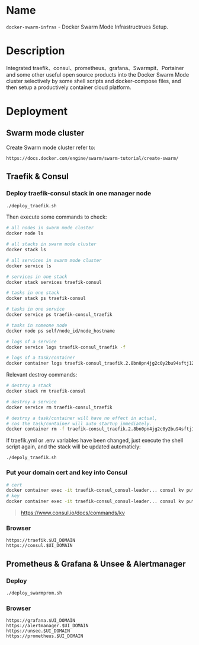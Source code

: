 Name
====

`docker-swarm-infras`  -  Docker Swarm Mode Infrastructrues Setup.


Description
===========

Integrated traefik、consul、prometheus、grafana、Swarmpit、Portainer and some other useful open source products
into the Docker Swarm Mode cluster selectively by some shell scripts and docker-compose files, 
and then setup a productively container cloud platform.


Deployment
==========

## Swarm mode cluster

Create Swarm mode cluster refer to:
```
https://docs.docker.com/engine/swarm/swarm-tutorial/create-swarm/
```

## Traefik & Consul

### Deploy traefik-consul stack in one manager node

```bash
./deploy_traefik.sh
```

Then execute some commands to check:
```bash
# all nodes in swarm mode cluster
docker node ls

# all stacks in swarm mode cluster
docker stack ls

# all services in swarm mode cluster
docker service ls

# services in one stack
docker stack services traefik-consul

# tasks in one stack
docker stack ps traefik-consul

# tasks in one service
docker service ps traefik-consul_traefik

# tasks in someone node
docker node ps self/node_id/node_hostname

# logs of a service
docker service logs traefik-consul_traefik -f

# logs of a task/container
docker container logs traefik-consul_traefik.2.8bn0pn4jg2c0y2bu94sftj12l
```

Relevant destroy commands:
```bash
# destroy a stack
docker stack rm traefik-consul

# destroy a service
docker service rm traefik-consul_traefik

# destroy a task/container will have no effect in actual,
# cos the task/container will auto startup immediately.
docker container rm -f traefik-consul_traefik.2.8bn0pn4jg2c0y2bu94sftj12l
```

If traefik.yml or .env variables have been changed, just execute the shell script again,
and the stack will be updated automaticly:
```
./depoly_traefik.sh
```

### Put your domain cert and key into Consul

```bash
# cert
docker container exec -it traefik-consul_consul-leader... consul kv put traefik/tls/certificates/wildcard.$UI_DOMAIN/certFile  "your cert content"
# key
docker container exec -it traefik-consul_consul-leader... consul kv put traefik/tls/certificates/wildcard.$UI_DOMAIN/keyFile  "your key content"
```

> https://www.consul.io/docs/commands/kv

### Browser

```
https://traefik.$UI_DOMAIN
https://consul.$UI_DOMAIN
```

## Prometheus & Grafana & Unsee & Alertmanager

### Deploy

```bash
./deploy_swarmprom.sh
```

### Browser

```
https://grafana.$UI_DOMAIN
https://alertmanager.$UI_DOMAIN
https://unsee.$UI_DOMAIN
https://prometheus.$UI_DOMAIN
```


